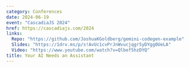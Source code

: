 ```yaml
---
category: Conferences
date: 2024-06-19
event: "CascadiaJS 2024"
href: https://cascadiajs.com/2024
links:
  Repo: "https://github.com/JoshuaKGoldberg/gemini-codegen-example"
  Slides: "https://1drv.ms/p/s!AvUc1cvPrJnWvucjqgr5yDYgg0UeLA"
  Video: "https://www.youtube.com/watch?v=Qlbef5hzDYQ"
title: Your AI Needs an Assistant
---
```

